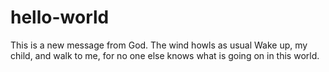 # hello-world

This is a new message from God.
The wind howls as usual
Wake up, my child, and walk to me,
for no one else knows what is going on in this world.

